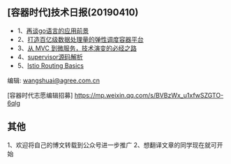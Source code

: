 ## [容器时代]技术日报(20190410)

- 1、[再谈go语言的应用前景](https://blog.qiniu.com/archives/8862)
- 2、[打造百亿级数据处理量的弹性调度容器平台](https://blog.qiniu.com/archives/7446)
- 3、[从 MVC 到微服务，技术演变的必经之路](https://blog.qiniu.com/archives/6543)
- 4、[supervisor源码解析](https://studygolang.com/articles/19612)
- 5、[Istio Routing Basics](https://medium.com/google-cloud/istio-routing-basics-14feab3c040e)

编辑: wangshuai@agree.com.cn

[容器时代志愿编辑招募] https://mp.weixin.qq.com/s/BVBzWx_u1xfwSZGTO-6qlg

## 其他
1、欢迎将自己的博文转载到公众号进一步推广
2、想翻译文章的同学现在就可开始